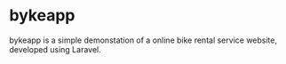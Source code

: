 # bykeapp

bykeapp is a simple demonstation of a online bike rental service website, developed using Laravel.
